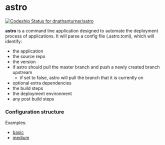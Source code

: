 # astro

[ ![Codeship Status for dnathanturner/astro](https://codeship.com/projects/f640d060-4300-0134-8a1c-1e76a446a475/status?branch=master)](https://codeship.com/projects/168312)

**astro** is a command line application designed to automate the deployment process of applications. It will parse a config file (.astro.toml), which will identify:

  - the application
  - the source repo
  - the version
  - if astro should pull the master branch and push a newly created branch upstream
    - if set to false, astro will pull the branch that it is currently on
  - optional extra dependencies
  - the build steps
  - the deployment environment
  - any post build steps

### Configuration structure

Examples:

  - [basic](examples/basic_example.toml)
  - [medium](examples/medium_example.toml)
